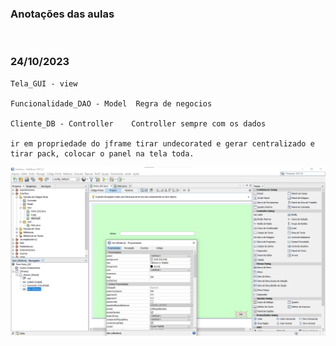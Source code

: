 <h3>Anotações das aulas</h3><br>


<h3>24/10/2023</h3>

```
Tela_GUI - view

Funcionalidade_DAO - Model  Regra de negocios

Cliente_DB - Controller    Controller sempre com os dados

ir em propriedade do jframe tirar undecorated e gerar centralizado e tirar pack, colocar o panel na tela toda.

```
<picture align="center"><img src="https://github.com/joaoguilherme000/meme/blob/master/anotation%20aula.png" /></picture>
